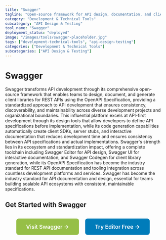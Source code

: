 ```yaml
---
title: "Swagger"
tagline: "Open-source framework for API design, documentation, and client generation"
category: "Development & Technical Tools"
subcategory: "API Design & Testing"
tool_name: "Swagger"
deployment_status: "deployed"
image: "/images/tools/swagger-placeholder.jpg"
tags: ["development-technical-tools", "api-design-testing"]
categories: ["Development & Technical Tools"]
subcategories: ["API Design & Testing"]
---
```


# Swagger

Swagger transforms API development through its comprehensive open-source framework that enables teams to design, document, and generate client libraries for REST APIs using the OpenAPI Specification, providing a standardized approach to API development that ensures consistency, discoverability, and maintainability across diverse development projects and organizational boundaries. This influential platform excels at API-first development through its design tools that allow developers to define API specifications before implementation, while its code generation capabilities automatically create client SDKs, server stubs, and interactive documentation that reduces development time and ensures consistency between API specifications and actual implementations. Swagger's strength lies in its ecosystem and standardization impact, offering a complete toolchain including Swagger Editor for API design, Swagger UI for interactive documentation, and Swagger Codegen for client library generation, while its OpenAPI Specification has become the industry standard for REST API documentation and tooling integration across countless development platforms and services. Swagger has become the industry standard for API documentation and design, essential for teams building scalable API ecosystems with consistent, maintainable specifications.

## Get Started with Swagger

<div style="text-align: center; margin: 2rem 0;">
  <a href="https://swagger.io" target="_blank" rel="noopener noreferrer" style="display: inline-block; background: #96BF47; color: white; padding: 1rem 2rem; text-decoration: none; border-radius: 8px; font-weight: 600; font-size: 1.1rem; margin-right: 1rem;">Visit Swagger →</a>
  <a href="https://editor.swagger.io" target="_blank" rel="noopener noreferrer" style="display: inline-block; background: #007cba; color: white; padding: 1rem 2rem; text-decoration: none; border-radius: 8px; font-weight: 600; font-size: 1.1rem;">Try Editor Free →</a>
</div>